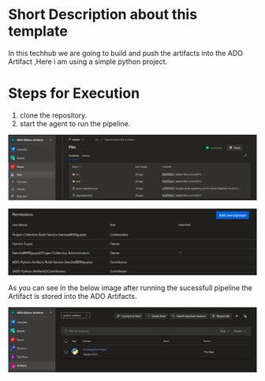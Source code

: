 # Short Description about this template

In this techhub we are going to build and push  the artifacts into the ADO Artifact ,Here i am using a simple python project.


# Steps for Execution 
1. clone the repository.
2. start the agent to run the pipeline.


![project-structre.png](photo/project-structre.png)

![permission-feed.png](photo/permission-feed.png)



As you can see in the below image after running the sucessfull pipeline the Artifact is stored into the ADO Artifacts.

![Artifact-published.png](photo/Artifact-published.png)



